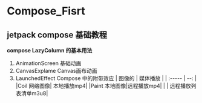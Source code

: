 # Compose_Fisrt
## jetpack compose 基础教程
**compose LazyColumn 的基本用法**
1. AnimationScreen 基础动画
2. CanvasExplame Canvas画布动画
3. LaunchedEffect Compose 中的附带效应
| 图像的 | 媒体播放 |
| :----- | --: |
|Coil 网络图像| 本地播放mp4|
|Paint 本地图像|远程播放mp4|
|         | 远程播放列表清单m3u8|
